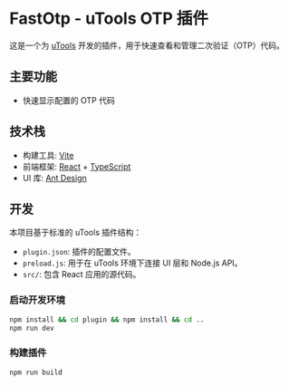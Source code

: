 # FastOtp - uTools OTP 插件

这是一个为 [uTools](https://www.u-tools.cn/) 开发的插件，用于快速查看和管理二次验证（OTP）代码。

## 主要功能

*   快速显示配置的 OTP 代码

## 技术栈

*   构建工具: [Vite](https://vitejs.dev/)
*   前端框架: [React](https://react.dev/) + [TypeScript](https://www.typescriptlang.org/)
*   UI 库: [Ant Design](https://ant.design/)

## 开发

本项目基于标准的 uTools 插件结构：

*   `plugin.json`: 插件的配置文件。
*   `preload.js`: 用于在 uTools 环境下连接 UI 层和 Node.js API。
*   `src/`: 包含 React 应用的源代码。

### 启动开发环境

```bash
npm install && cd plugin && npm install && cd ..
npm run dev
```

### 构建插件

```bash
npm run build
```

